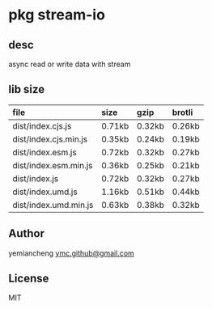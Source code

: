 # pkg stream-io

## desc
async read or write data with stream

## lib size  
file | size | gzip | brotli
:---- | :---- | :---- | :----
dist/index.cjs.js | 0.71kb | 0.32kb | 0.26kb
dist/index.cjs.min.js | 0.35kb | 0.24kb | 0.19kb
dist/index.esm.js | 0.72kb | 0.32kb | 0.27kb
dist/index.esm.min.js | 0.36kb | 0.25kb | 0.21kb
dist/index.js | 0.72kb | 0.32kb | 0.27kb
dist/index.umd.js | 1.16kb | 0.51kb | 0.44kb
dist/index.umd.min.js | 0.63kb | 0.38kb | 0.32kb

## Author
yemiancheng <ymc.github@gmail.com>

## License
MIT
